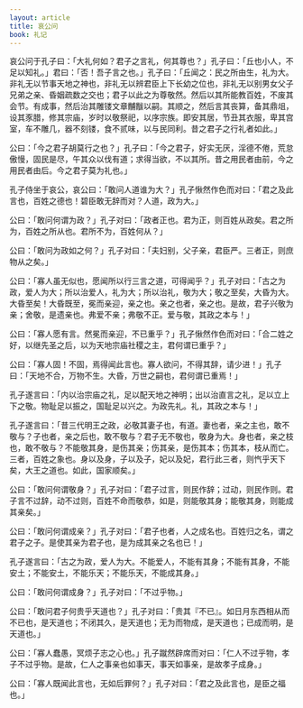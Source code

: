 ```yaml
---
layout: article
title: 哀公问
book: 礼记
---
```


哀公问于孔子曰：「大礼何如？君子之言礼，何其尊也？」孔子曰：「丘也小人，不足以知礼。」君曰：「否！吾子言之也。」孔子曰：「丘闻之：民之所由生，礼为大。非礼无以节事天地之神也，非礼无以辨君臣上下长幼之位也，非礼无以别男女父子兄弟之亲、昏姻疏数之交也；君子以此之为尊敬然。然后以其所能教百姓，不废其会节。有成事，然后治其雕镂文章黼黻以嗣。其顺之，然后言其丧算，备其鼎俎，设其豕腊，修其宗庙，岁时以敬祭祀，以序宗族。即安其居，节丑其衣服，卑其宫室，车不雕几，器不刻镂，食不贰味，以与民同利。昔之君子之行礼者如此。」

公曰：「今之君子胡莫行之也？」孔子曰：「今之君子，好实无厌，淫德不倦，荒怠傲慢，固民是尽，午其众以伐有道；求得当欲，不以其所。昔之用民者由前，今之用民者由后。今之君子莫为礼也。」

孔子侍坐于哀公，哀公曰：「敢问人道谁为大？」孔子愀然作色而对曰：「君之及此言也，百姓之德也！碧臣敢无辞而对？人道，政为大。」

公曰：「敢问何谓为政？」孔子对曰：「政者正也。君为正，则百姓从政矣。君之所为，百姓之所从也。君所不为，百姓何从？」

公曰：「敢问为政如之何？」孔子对曰：「夫妇别，父子亲，君臣严。三者正，则庶物从之矣。」

公曰：「寡人虽无似也，愿闻所以行三言之道，可得闻乎？」孔子对曰：「古之为政，爱人为大；所以治爱人，礼为大；所以治礼，敬为大；敬之至矣，大昏为大。大昏至矣！大昏既至，冕而亲迎，亲之也。亲之也者，亲之也。是故，君子兴敬为亲；舍敬，是遗亲也。弗爱不亲；弗敬不正。爱与敬，其政之本与！」

公曰：「寡人愿有言。然冕而亲迎，不已重乎？」孔子愀然作色而对曰：「合二姓之好，以继先圣之后，以为天地宗庙社稷之主，君何谓已重乎？」

公曰：「寡人固！不固，焉得闻此言也。寡人欲问，不得其辞，请少进！」孔子曰：「天地不合，万物不生。大昏，万世之嗣也，君何谓已重焉！」

孔子遂言曰：「内以治宗庙之礼，足以配天地之神明；出以治直言之礼，足以立上下之敬。物耻足以振之，国耻足以兴之。为政先礼。礼，其政之本与！」

孔子遂言曰：「昔三代明王之政，必敬其妻子也，有道。妻也者，亲之主也，敢不敬与？子也者，亲之后也，敢不敬与？君子无不敬也，敬身为大。身也者，亲之枝也，敢不敬与？不能敬其身，是伤其亲；伤其亲，是伤其本；伤其本，枝从而亡。三者，百姓之象也。身以及身，子以及子，妃以及妃，君行此三者，则忾乎天下矣，大王之道也。如此，国家顺矣。」

公曰：「敢问何谓敬身？」孔子对曰：「君子过言，则民作辞；过动，则民作则。君子言不过辞，动不过则，百姓不命而敬恭，如是，则能敬其身；能敬其身，则能成其亲矣。」

公曰：「敢问何谓成亲？」孔子对曰：「君子也者，人之成名也。百姓归之名，谓之君子之子。是使其亲为君子也，是为成其亲之名也已！」

孔子遂言曰：「古之为政，爱人为大。不能爱人，不能有其身；不能有其身，不能安土；不能安土，不能乐天；不能乐天，不能成其身。」

公曰：「敢问何谓成身？」孔子对曰：「不过乎物。」

公曰：「敢问君子何贵乎天道也？」孔子对曰：「贵其『不已』。如日月东西相从而不已也，是天道也；不闭其久，是天道也；无为而物成，是天道也；已成而明，是天道也。」

公曰：「寡人蠢愚，冥烦子志之心也。」孔子蹴然辟席而对曰：「仁人不过乎物，孝子不过乎物。是故，仁人之事亲也如事天，事天如事亲，是故孝子成身。」

公曰：「寡人既闻此言也，无如后罪何？」孔子对曰：「君之及此言也，是臣之福也。」

